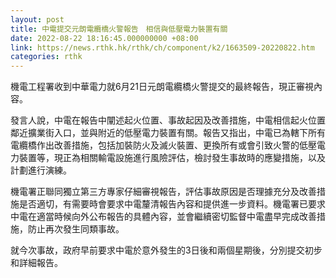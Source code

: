 ```yaml
---
layout: post
title: 中電提交元朗電纜橋火警報告　相信與低壓電力裝置有關
date: 2022-08-22 18:16:45.000000000 +08:00
link: https://news.rthk.hk/rthk/ch/component/k2/1663509-20220822.htm
categories: rthk
---
```


機電工程署收到中華電力就6月21日元朗電纜橋火警提交的最終報告，現正審視內容。

發言人說，中電在報告中闡述起火位置、事故起因及改善措施，中電相信起火位置鄰近擴業街入口，並與附近的低壓電力裝置有關。報告又指出，中電已為轄下所有電纜橋作出改善措施，包括加裝防火及滅火裝置、更換所有或會引致火警的低壓電力裝置等，現正為相關輸電設施進行風險評估，檢討發生事故時的應變措施，以及計劃進行演練。

機電署正聯同獨立第三方專家仔細審視報告，評估事故原因是否理據充分及改善措施是否適切，有需要時會要求中電釐清報告內容和提供進一步資料。機電署已要求中電在適當時候向外公布報告的具體內容，並會繼續密切監督中電盡早完成改善措施，防止再次發生同類事故。

就今次事故，政府早前要求中電於意外發生的3日後和兩個星期後，分別提交初步和詳細報告。
